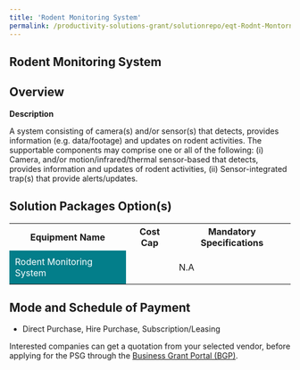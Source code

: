 ```yaml
---
title: 'Rodent Monitoring System'
permalink: /productivity-solutions-grant/solutionrepo/eqt-Rodnt-Montorng-sys-Envronmntl-Srvcs
---
```


## Rodent Monitoring System

## Overview

**Description**

A system consisting of camera(s) and/or sensor(s) that detects, provides information (e.g. data/footage) and updates on rodent activities. The supportable components may comprise one or all of the following:
(i) Camera, and/or motion/infrared/thermal sensor-based that detects, provides information and updates of rodent activities,
(ii) Sensor-integrated trap(s) that provide alerts/updates.

## Solution Packages Option(s)

<table>
<tr>
<th><b>Equipment Name</b></th>
<th><b>Cost Cap</b></th>
<th><b>Mandatory Specifications</b></th>
</tr>
<tr>
<td style='padding: 10px; background-color: #037E8A; color: #FFFFFF;'>Rodent Monitoring System</td>
<td style='padding: 10px;'></td>
<td style='padding: 10px;'>N.A</td>
</tr>
</table>

## Mode and Schedule of Payment

 - Direct Purchase, Hire Purchase, Subscription/Leasing

Interested companies can get a quotation from your selected vendor, before applying for the PSG through the <a href='https://www.businessgrants.gov.sg/' target='_blank' rel='noopener'>Business Grant Portal (BGP)</a>.

<script src="/jquery/resize-tables.js"></script>
